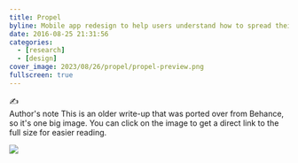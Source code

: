 ```yaml
---
title: Propel
byline: Mobile app redesign to help users understand how to spread their EBT through a month
date: 2016-08-25 21:31:56
categories:
  - [research]
  - [design]
cover_image: 2023/08/26/propel/propel-preview.png
fullscreen: true
---
```


<div class="alert alert-default">
  <div class="alert-inner">
    <div class="alert-icon">
      ✍️
    </div>
    <div class="alert-gutter"></div>
    <div class="alert-copy">
      <span class="alert-copy-title">Author's note</span>
      <span class="alert-copy-body">This is an older write-up that was ported over from Behance, so it's one big image. You can click on the image to get a direct link to the full size for easier reading.</span>
    </div>
  </div>
</div>

[![](propel.jpg)](propel.jpg)
